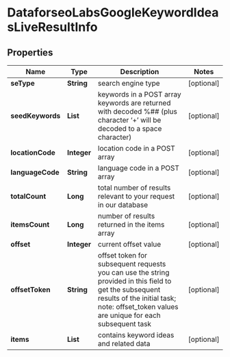 # DataforseoLabsGoogleKeywordIdeasLiveResultInfo


## Properties

| Name | Type | Description | Notes |
|------------ | ------------- | ------------- | -------------|
**seType** | **String** | search engine type |[optional]|
**seedKeywords** | **List<String>** | keywords in a POST array<br>keywords are returned with decoded %## (plus character ‘+’ will be decoded to a space character) |[optional]|
**locationCode** | **Integer** | location code in a POST array |[optional]|
**languageCode** | **String** | language code in a POST array |[optional]|
**totalCount** | **Long** | total number of results relevant to your request in our database |[optional]|
**itemsCount** | **Long** | number of results returned in the items array |[optional]|
**offset** | **Integer** | current offset value |[optional]|
**offsetToken** | **String** | offset token for subsequent requests<br>you can use the string provided in this field to get the subsequent results of the initial task;<br>note: offset_token values are unique for each subsequent task |[optional]|
**items** | **List<KeywordDataInfo>** | contains keyword ideas and related data |[optional]|